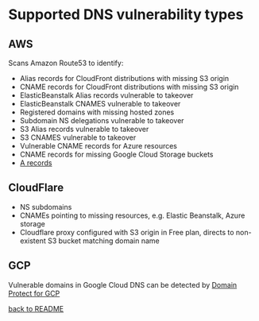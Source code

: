 # Supported DNS vulnerability types

## AWS
Scans Amazon Route53 to identify:
* Alias records for CloudFront distributions with missing S3 origin
* CNAME records for CloudFront distributions with missing S3 origin
* ElasticBeanstalk Alias records vulnerable to takeover
* ElasticBeanstalk CNAMES vulnerable to takeover
* Registered domains with missing hosted zones
* Subdomain NS delegations vulnerable to takeover
* S3 Alias records vulnerable to takeover
* S3 CNAMES vulnerable to takeover
* Vulnerable CNAME records for Azure resources  
* CNAME records for missing Google Cloud Storage buckets
* [A records](a-records.md)

## CloudFlare
* NS subdomains
* CNAMEs pointing to missing resources, e.g. Elastic Beanstalk, Azure storage
* Cloudflare proxy configured with S3 origin in Free plan, directs to non-existent S3 bucket matching domain name

## GCP
  
Vulnerable domains in Google Cloud DNS can be detected by [Domain Protect for GCP](https://github.com/ovotech/domain-protect-gcp)

[back to README](../README.md)